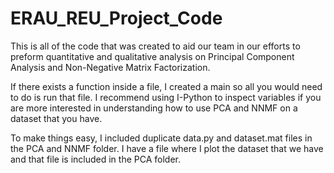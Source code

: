 # ERAU_REU_Project_Code
This is all of the code that was created to aid our team in our efforts to preform quantitative and qualitative analysis on Principal Component Analysis and Non-Negative Matrix Factorization.

If there exists a function inside a file, I created a main so all you would need to do is run that file. I recommend using I-Python to inspect variables if you are more interested in understanding how to use PCA and NNMF on a dataset that you have.

To make things easy, I included duplicate data.py and dataset.mat files in the PCA and NNMF folder. I have a file where I plot the dataset that we have and that file is included in the PCA folder.
